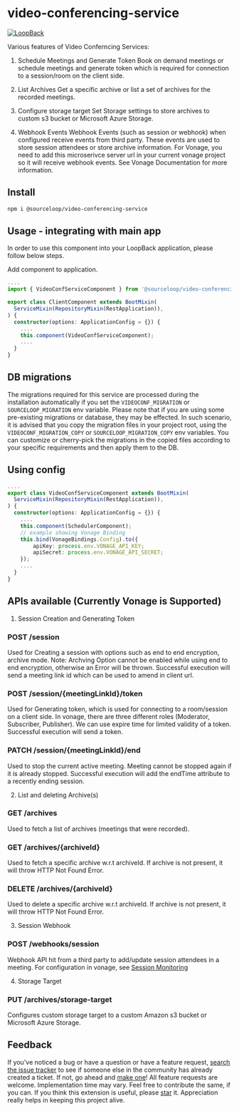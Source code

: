 # video-conferencing-service

[![LoopBack](https://github.com/strongloop/loopback-next/raw/master/docs/site/imgs/branding/Powered-by-LoopBack-Badge-(blue)-@2x.png)](http://loopback.io/)

Various features of Video Conferncing Services: 

1. Schedule Meetings and Generate Token
    Book on demand meetings or schedule meetings and generate token which is required for connection to a session/room on the client side.

2. List Archives 
    Get a specific archive or list a set of archives for the recorded meetings.

3. Configure storage target
    Set Storage settings to store archives to custom s3 bucket or Microsoft Azure Storage.

4. Webhook Events
    Webhook Events (such as session or webhook) when configured receive events from third party. These events are used to store session attendees or store archive information.
    For Vonage, you need to add this microserivce server url in your current vonage project 
    so it will receive webhook events. See Vonage Documentation for more information.

## Install 

```sh
npm i @sourceloop/video-conferencing-service
```

## Usage - integrating with main app

In order to use this component into your LoopBack application, please follow below steps.

Add component to application.

```ts
....
import { VideoConfServiceComponent } from '@sourceloop/video-conferencing-service';

export class ClientComponent extends BootMixin(
  ServiceMixin(RepositoryMixin(RestApplication)),
) {
  constructor(options: ApplicationConfig = {}) {
    ....
    this.component(VideoConfServiceComponent);
    ....
  }
}
```

## DB migrations

The migrations required for this service are processed during the installation automatically if you set the `VIDEOCONF_MIGRATION` or `SOURCELOOP_MIGRATION` env variable. Please note that if you are using some pre-existing migrations or database, they may be effected. In such scenario, it is advised that you copy the migration files in your project root, using the `VIDEOCONF_MIGRATION_COPY` or `SOURCELOOP_MIGRATION_COPY` env variables. You can customize or cherry-pick the migrations in the copied files according to your specific requirements and then apply them to the DB.

## Using config

```ts
....
export class VideoConfServiceComponent extends BootMixin(
  ServiceMixin(RepositoryMixin(RestApplication)),
) {
  constructor(options: ApplicationConfig = {}) {
    ....
    this.component(SchedulerComponent);
    // example showing Vonage Binding
    this.bind(VonageBindings.Config).to({
        apiKey: process.env.VONAGE_API_KEY;
        apiSecret: process.env.VONAGE_API_SECRET;
    });
    ....
  }
}
```

## APIs available (Currently Vonage is Supported) 

1. Session Creation and Generating Token

### POST /session
Used for Creating a session with options such as end to end encryption, archive mode.
Note: Archving Option cannot be enabled while using end to end encryption, otherwise an Error will be thrown.
Successful execution will send a meeting link id which can be used to amend in client url.

### POST /session/{meetingLinkId}/token
Used for Generating token, which is used for connecting to a room/session on a client side.
In vonage, there are three different roles (Moderator, Subscriber, Publisher).
We can use expire time for limited validity of a token.
Successful execution will send a token.

### PATCH /session/{meetingLinkId}/end
Used to stop the current active meeting. Meeting cannot be stopped again if it is already stopped.
Successful execution will add the endTime attribute to a recently ending session.

2. List and deleting Archive(s) 

### GET /archives
Used to fetch a list of archives (meetings that were recorded).

### GET /archives/{archiveId}
Used to fetch a specific archive w.r.t archiveId.
If archive is not present, it will throw HTTP Not Found Error.

### DELETE /archives/{archiveId}
Used to delete a specific archive w.r.t archiveId.
If archive is not present, it will throw HTTP Not Found Error.

3. Session Webhook

### POST /webhooks/session
Webhook API hit from a third party to add/update session attendees in a meeting.
For configuration in vonage, see [Session Monitoring](https://tokbox.com/developer/guides/session-monitoring/)


4. Storage Target

### PUT /archives/storage-target
Configures custom storage target to a custom Amazon s3 bucket or Microsoft Azure Storage.


## Feedback
If you've noticed a bug or have a question or have a feature request, [search the issue tracker](https://github.com/sourcefuse/loopback4-microservice-catalog/issues) to see if someone else in the community has already created a ticket.
If not, go ahead and [make one](https://github.com/sourcefuse/loopback4-microservice-catalog/issues/new/choose)!
All feature requests are welcome. Implementation time may vary. Feel free to contribute the same, if you can.
If you think this extension is useful, please [star](https://help.github.com/en/articles/about-stars) it. Appreciation really helps in keeping this project alive.
